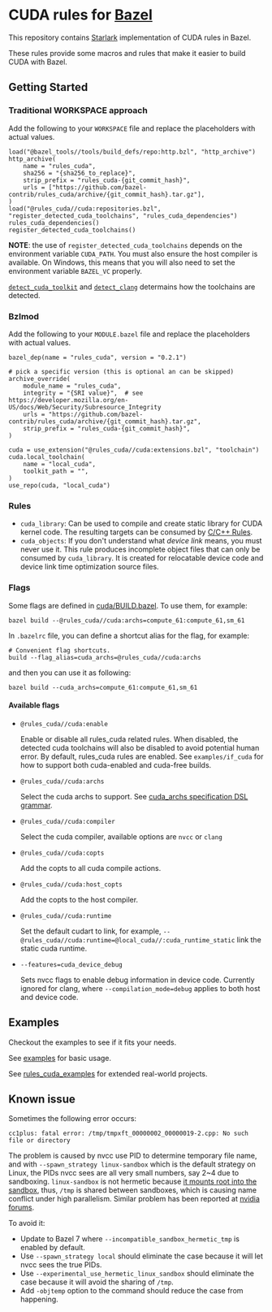 # CUDA rules for [Bazel](https://bazel.build)

This repository contains [Starlark](https://github.com/bazelbuild/starlark) implementation of CUDA rules in Bazel.

These rules provide some macros and rules that make it easier to build CUDA with Bazel.

## Getting Started

### Traditional WORKSPACE approach

Add the following to your `WORKSPACE` file and replace the placeholders with actual values.

```starlark
load("@bazel_tools//tools/build_defs/repo:http.bzl", "http_archive")
http_archive(
    name = "rules_cuda",
    sha256 = "{sha256_to_replace}",
    strip_prefix = "rules_cuda-{git_commit_hash}",
    urls = ["https://github.com/bazel-contrib/rules_cuda/archive/{git_commit_hash}.tar.gz"],
)
load("@rules_cuda//cuda:repositories.bzl", "register_detected_cuda_toolchains", "rules_cuda_dependencies")
rules_cuda_dependencies()
register_detected_cuda_toolchains()
```

**NOTE**: the use of `register_detected_cuda_toolchains` depends on the environment variable `CUDA_PATH`. You must also
ensure the host compiler is available. On Windows, this means that you will also need to set the environment variable
`BAZEL_VC` properly.

[`detect_cuda_toolkit`](https://github.com/bazel-contrib/rules_cuda/blob/5633f0c0f7/cuda/private/repositories.bzl#L28-L58)
and [`detect_clang`](https://github.com/bazel-contrib/rules_cuda/blob/5633f0c0f7/cuda/private/repositories.bzl#L143-L166)
determains how the toolchains are detected.

### Bzlmod

Add the following to your `MODULE.bazel` file and replace the placeholders with actual values.

```starlark
bazel_dep(name = "rules_cuda", version = "0.2.1")

# pick a specific version (this is optional an can be skipped)
archive_override(
    module_name = "rules_cuda",
    integrity = "{SRI value}",  # see https://developer.mozilla.org/en-US/docs/Web/Security/Subresource_Integrity
    urls = "https://github.com/bazel-contrib/rules_cuda/archive/{git_commit_hash}.tar.gz",
    strip_prefix = "rules_cuda-{git_commit_hash}",
)

cuda = use_extension("@rules_cuda//cuda:extensions.bzl", "toolchain")
cuda.local_toolchain(
    name = "local_cuda",
    toolkit_path = "",
)
use_repo(cuda, "local_cuda")
```

### Rules

- `cuda_library`: Can be used to compile and create static library for CUDA kernel code. The resulting targets can be
  consumed by [C/C++ Rules](https://bazel.build/reference/be/c-cpp#rules).
- `cuda_objects`: If you don't understand what _device link_ means, you must never use it. This rule produces incomplete
  object files that can only be consumed by `cuda_library`. It is created for relocatable device code and device link
  time optimization source files.

### Flags

Some flags are defined in [cuda/BUILD.bazel](cuda/BUILD.bazel). To use them, for example:

```
bazel build --@rules_cuda//cuda:archs=compute_61:compute_61,sm_61
```

In `.bazelrc` file, you can define a shortcut alias for the flag, for example:

```
# Convenient flag shortcuts.
build --flag_alias=cuda_archs=@rules_cuda//cuda:archs
```

and then you can use it as following:

```
bazel build --cuda_archs=compute_61:compute_61,sm_61
```

#### Available flags

- `@rules_cuda//cuda:enable`

  Enable or disable all rules_cuda related rules. When disabled, the detected cuda toolchains will also be disabled to avoid potential human error.
  By default, rules_cuda rules are enabled. See `examples/if_cuda` for how to support both cuda-enabled and cuda-free builds.

- `@rules_cuda//cuda:archs`

  Select the cuda archs to support. See [cuda_archs specification DSL grammar](https://github.com/bazel-contrib/rules_cuda/blob/5633f0c0f7/cuda/private/rules/flags.bzl#L14-L44).

- `@rules_cuda//cuda:compiler`

  Select the cuda compiler, available options are `nvcc` or `clang`

- `@rules_cuda//cuda:copts`

  Add the copts to all cuda compile actions.

- `@rules_cuda//cuda:host_copts`

  Add the copts to the host compiler.

- `@rules_cuda//cuda:runtime`

  Set the default cudart to link, for example, `--@rules_cuda//cuda:runtime=@local_cuda//:cuda_runtime_static` link the static cuda runtime.

- `--features=cuda_device_debug`

  Sets nvcc flags to enable debug information in device code.
  Currently ignored for clang, where `--compilation_mode=debug` applies to both
  host and device code.

## Examples

Checkout the examples to see if it fits your needs.

See [examples](./examples) for basic usage.

See [rules_cuda_examples](https://github.com/cloudhan/rules_cuda_examples) for extended real-world projects.

## Known issue

Sometimes the following error occurs:

```
cc1plus: fatal error: /tmp/tmpxft_00000002_00000019-2.cpp: No such file or directory
```

The problem is caused by nvcc use PID to determine temporary file name, and with `--spawn_strategy linux-sandbox` which is the default strategy on Linux, the PIDs nvcc sees are all very small numbers, say 2~4 due to sandboxing. `linux-sandbox` is not hermetic because [it mounts root into the sandbox](https://docs.bazel.build/versions/main/command-line-reference.html#flag--experimental_use_hermetic_linux_sandbox), thus, `/tmp` is shared between sandboxes, which is causing name conflict under high parallelism. Similar problem has been reported at [nvidia forums](https://forums.developer.nvidia.com/t/avoid-generating-temp-files-in-tmp-while-nvcc-compiling/197657/10).

To avoid it:

- Update to Bazel 7 where `--incompatible_sandbox_hermetic_tmp` is enabled by default.
- Use `--spawn_strategy local` should eliminate the case because it will let nvcc sees the true PIDs.
- Use `--experimental_use_hermetic_linux_sandbox` should eliminate the case because it will avoid the sharing of `/tmp`.
- Add `-objtemp` option to the command should reduce the case from happening.

